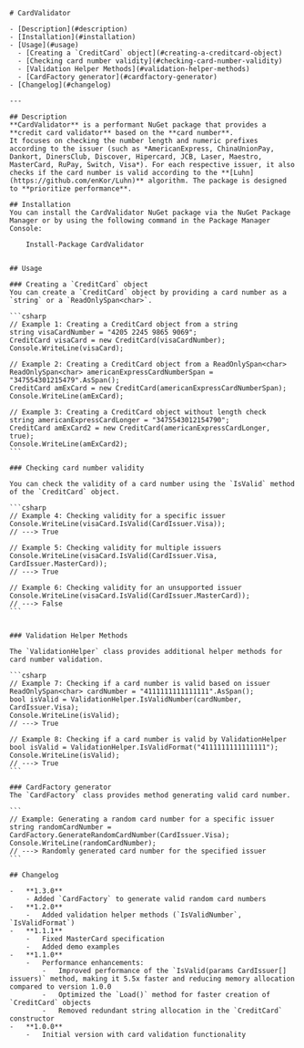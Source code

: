 	# CardValidator

	- [Description](#description)
	- [Installation](#installation)
	- [Usage](#usage)
	  - [Creating a `CreditCard` object](#creating-a-creditcard-object)
	  - [Checking card number validity](#checking-card-number-validity)
	  - [Validation Helper Methods](#validation-helper-methods)
	  - [CardFactory generator](#cardfactory-generator)
	- [Changelog](#changelog)

	---

	## Description
	**CardValidator** is a performant NuGet package that provides a **credit card validator** based on the **card number**. 
	It focuses on checking the number length and numeric prefixes according to the issuer (such as *AmericanExpress, ChinaUnionPay, Dankort, DinersClub, Discover, Hipercard, JCB, Laser, Maestro, MasterCard, RuPay, Switch, Visa*). For each respective issuer, it also checks if the card number is valid according to the **[Luhn](https://github.com/enKor/Luhn)** algorithm. The package is designed to **prioritize performance**.

	## Installation
	You can install the CardValidator NuGet package via the NuGet Package Manager or by using the following command in the Package Manager Console:

	    Install-Package CardValidator


	## Usage

	### Creating a `CreditCard` object
	You can create a `CreditCard` object by providing a card number as a `string` or a `ReadOnlySpan<char>`.

	```csharp
	// Example 1: Creating a CreditCard object from a string
	string visaCardNumber = "4205 2245 9865 9069";
	CreditCard visaCard = new CreditCard(visaCardNumber);
	Console.WriteLine(visaCard);

	// Example 2: Creating a CreditCard object from a ReadOnlySpan<char>
	ReadOnlySpan<char> americanExpressCardNumberSpan = "347554301215479".AsSpan();
	CreditCard amExCard = new CreditCard(americanExpressCardNumberSpan);
	Console.WriteLine(amExCard);

	// Example 3: Creating a CreditCard object without length check
	string americanExpressCardLonger = "3475543012154790";
	CreditCard amExCard2 = new CreditCard(americanExpressCardLonger, true);
	Console.WriteLine(amExCard2);
	```

	### Checking card number validity

	You can check the validity of a card number using the `IsValid` method of the `CreditCard` object.

	```csharp
	// Example 4: Checking validity for a specific issuer
	Console.WriteLine(visaCard.IsValid(CardIssuer.Visa));
	// ---> True

	// Example 5: Checking validity for multiple issuers
	Console.WriteLine(visaCard.IsValid(CardIssuer.Visa, CardIssuer.MasterCard));
	// ---> True

	// Example 6: Checking validity for an unsupported issuer
	Console.WriteLine(visaCard.IsValid(CardIssuer.MasterCard));
	// ---> False
	```


	### Validation Helper Methods

	The `ValidationHelper` class provides additional helper methods for card number validation.

	```csharp
	// Example 7: Checking if a card number is valid based on issuer
	ReadOnlySpan<char> cardNumber = "4111111111111111".AsSpan();
	bool isValid = ValidationHelper.IsValidNumber(cardNumber, CardIssuer.Visa);
	Console.WriteLine(isValid);
	// ---> True

	// Example 8: Checking if a card number is valid by ValidationHelper
	bool isValid = ValidationHelper.IsValidFormat("4111111111111111");
	Console.WriteLine(isValid);
	// ---> True
	```

	### CardFactory generator
	The `CardFactory` class provides method generating valid card number.

	```
	// Example: Generating a random card number for a specific issuer
	string randomCardNumber = CardFactory.GenerateRandomCardNumber(CardIssuer.Visa); 
	Console.WriteLine(randomCardNumber); 
	// ---> Randomly generated card number for the specified issuer
	```

	## Changelog

	-   **1.3.0**
		- Added `CardFactory` to generate valid random card numbers
	-   **1.2.0**
	    -   Added validation helper methods (`IsValidNumber`, `IsValidFormat`)
	-   **1.1.1**
	    -   Fixed MasterCard specification
	    -   Added demo examples
	-   **1.1.0**
	    -   Performance enhancements:
	        -   Improved performance of the `IsValid(params CardIssuer[] issuers)` method, making it 5.5x faster and reducing memory allocation compared to version 1.0.0
	        -   Optimized the `Load()` method for faster creation of `CreditCard` objects
	        -   Removed redundant string allocation in the `CreditCard` constructor
	-   **1.0.0**
	    -   Initial version with card validation functionality